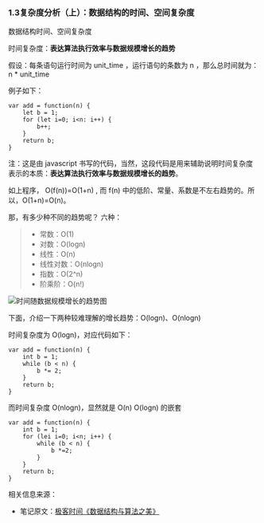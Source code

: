 ### 1.3复杂度分析（上）：数据结构的时间、空间复杂度

数据结构时间、空间复杂度

时间复杂度：**表达算法执行效率与数据规模增长的趋势**

假设：每条语句运行时间为 unit_time ，运行语句的条数为 n ，那么总时间就为：n * unit_time

例子如下：


```
var add = function(n) {
    let b = 1;
    for (let i=0; i<n: i++) {
        b++;
    }
    return b;
}
```

注：这是由 javascript 书写的代码，当然，这段代码是用来辅助说明时间复杂度表示的本质：**表达算法执行效率与数据规模增长的趋势**。

如上程序， O(f(n))=O(1+n) , 而 f(n) 中的低阶、常量、系数是不左右趋势的。所以，O(1+n)=O(n)。

那，有多少种不同的趋势呢？
六种：

> * 常数：O(1)
> * 对数：O(logn)
> * 线性：O(n)
> * 线性对数：O(nlogn)
> * 指数：O(2^n)
> * 阶乘阶：O(n!)

![时间随数据规模增长的趋势图](https://static001.geekbang.org/resource/image/49/04/497a3f120b7debee07dc0d03984faf04.jpg)

下面，介绍一下两种较难理解的增长趋势：O(logn)、O(nlogn)

时间复杂度为 O(logn)，对应代码如下：

```
var add = function(n) {
    int b = 1;
    while (b < n) {
        b *= 2;
    }
    return b;
}
````

而时间复杂度 O(nlogn)，显然就是 O(n) O(logn) 的嵌套

```
var add = function(n) {
    int b = 1;
    for (lei i=0; i<n; i++) {
        while (b < n) {
            b *=2;
        }
    }
    return b;
}
```



相关信息来源：

* 笔记原文：[极客时间《数据结构与算法之美》](https://time.geekbang.org/column/article/40036)